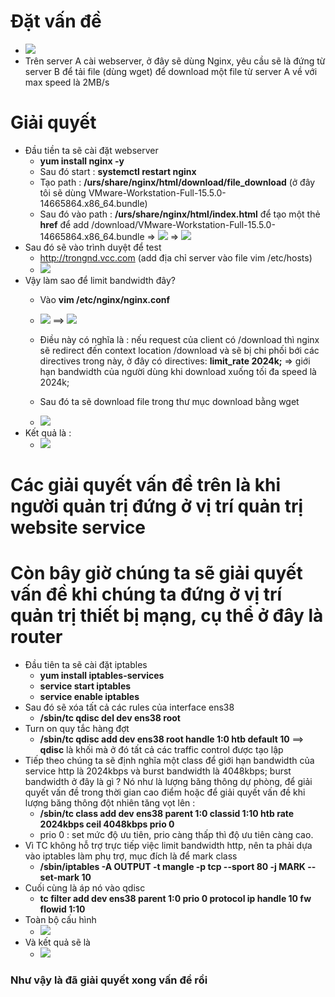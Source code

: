 # Đặt vấn đề 
- <img src="https://i.imgur.com/PoT02k9.jpg">
- Trên server A cài webserver, ở đây sẽ dùng Nginx, yêu cầu sẽ là đứng từ server B để tải file (dùng wget) để download một 
file từ server A về với max speed là 2MB/s
# Giải quyết
- Đầu tiền ta sẽ cài đặt webserver 
  + **yum install nginx -y**
  + Sau đó start : **systemctl restart nginx**
  + Tạo path : **/urs/share/nginx/html/download/file_download** (ở đây tôi sẽ dùng VMware-Workstation-Full-15.5.0-14665864.x86_64.bundle)
  + Sau đó vào path : **/urs/share/nginx/html/index.html** 
  để tạo một thẻ **href** để add /download/VMware-Workstation-Full-15.5.0-14665864.x86_64.bundle
    => <img src="https://i.imgur.com/ZE4lu9g.png">
    => <img src="https://i.imgur.com/zEKiRhX.png">
- Sau đó sẽ vào trình duyệt để test
  + http://trongnd.vcc.com (add địa chỉ server vào file vim /etc/hosts)
  + <img src="https://i.imgur.com/GbRDr2r.png">
- Vậy làm sao để limit bandwidth đây?
  + Vào **vim /etc/nginx/nginx.conf**
  + <img src="https://i.imgur.com/57cIQ71.png">
    ==> <img src="https://i.imgur.com/S3EdtXf.png">
  + Điều này có nghĩa là : nếu request của client có /download thì nginx sẽ redirect đến context location /download và sẽ 
  bị chi phối bới các directives trong này, ở đây có directives: **limit_rate 2024k;** => giới hạn bandwidth của người dùng khi download xuống tối đa speed là 2024k;
  
  + Sau đó ta sẽ download file trong thư mục download bằng wget
  + <img src="https://i.imgur.com/k6X9aNh.png">
- Kết quả là : 
  + <img src="https://i.imgur.com/EqtRUcs.png">
# Các giải quyết vấn đề trên là khi người quản trị đứng ở vị trí quản trị website service
# Còn bây giờ chúng ta sẽ giải quyết vấn đề khi chúng ta đứng ở vị trí quản trị thiết bị mạng, cụ thể ở đây là router 
- Đầu tiên ta sẽ cài đặt iptables
  + **yum install iptables-services**
  + **service start iptables**
  + **service enable iptables**
- Sau đó sẽ xóa tất cả các rules của interface ens38
  + **/sbin/tc qdisc del dev ens38 root**
- Turn on quy tắc hàng đợt
  + **/sbin/tc qdisc add dev ens38 root handle 1:0 htb default 10**
==> **qdisc** là khối mà ở đó tất cả các traffic control được tạo lập
- Tiếp theo chúng ta sẽ định nghĩa một class để giới hạn bandwidth của service http là 2024kbps
và burst bandwidth là 4048kbps; burst bandwidth ở đây là gì ? Nó như là lượng băng thông dự phòng, để giải quyết vấn đề trong
thời gian cao điểm hoặc để giải quyết vấn đề khi lượng băng thông đột nhiên tăng vọt lên :
  + **/sbin/tc class add dev ens38 parent 1:0 classid 1:10 htb rate 2024kbps ceil 4048kbps prio 0**
  + prio 0 : set mức độ ưu tiên, prio càng thấp thì độ ưu tiên càng cao.
- Vì TC không hỗ trợ trực tiếp việc limit bandwidth http, nên ta phải dựa vào iptables làm phụ trợ, mục đích là để mark class
  + **/sbin/iptables -A OUTPUT -t mangle -p tcp --sport 80 -j MARK --set-mark 10**
- Cuối cùng là áp nó vào qdisc
  + **tc filter add dev ens38 parent 1:0 prio 0 protocol ip handle 10 fw flowid 1:10**
- Toàn bộ cấu hình 
  + <img src="https://i.imgur.com/6qC15yi.png">
- Và kết quả sẽ là
  + <img src="https://i.imgur.com/40qJi3b.png">
### Như vậy là đã giải quyết xong vấn đề rồi
